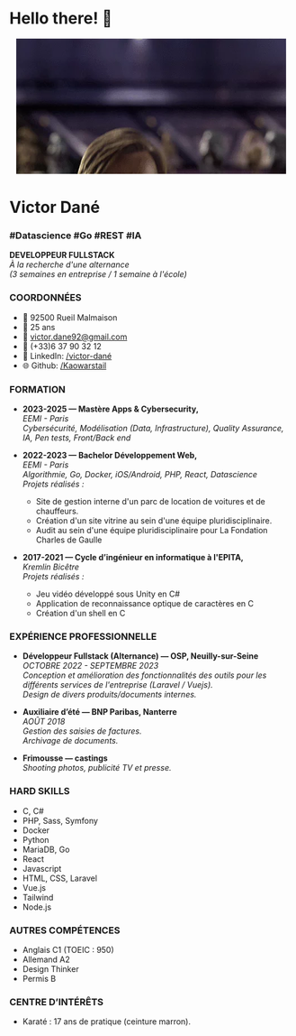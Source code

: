 # Hello there! 👋

<div align="center">
  <img src="https://github.com/Kaowarstail/Kaowarstail/blob/main/hello_there.gif" alt="Hello There" width="480" height="240" />
</div>

# Victor Dané
### #Datascience #Go #REST #IA

**DEVELOPPEUR FULLSTACK**  
*À la recherche d'une alternance*  
*(3 semaines en entreprise / 1 semaine à l'école)*

### COORDONNÉES
- 📍 92500 Rueil Malmaison
- 📅 25 ans
- 📧 victor.dane92@gmail.com
- 📱 (+33)6 37 90 32 12
- 🔗 LinkedIn: [/victor-dané](https://www.linkedin.com/in/victor-dané)
- 🌐 Github: [/Kaowarstail](https://github.com/Kaowarstail)

### FORMATION
- **2023-2025 — Mastère Apps & Cybersecurity,**  
  *EEMI - Paris*  
  *Cybersécurité, Modélisation (Data, Infrastructure), Quality Assurance, IA, Pen tests, Front/Back end*

- **2022-2023 — Bachelor Développement Web,**  
  *EEMI - Paris*  
  *Algorithmie, Go, Docker, iOS/Android, PHP, React, Datascience*  
  *Projets réalisés :*  
  - Site de gestion interne d'un parc de location de voitures et de chauffeurs.
  - Création d'un site vitrine au sein d'une équipe pluridisciplinaire.
  - Audit au sein d'une équipe pluridisciplinaire pour La Fondation Charles de Gaulle

- **2017-2021 — Cycle d’ingénieur en informatique à l'EPITA,**  
  *Kremlin Bicêtre*  
  *Projets réalisés :*  
  - Jeu vidéo développé sous Unity en C#
  - Application de reconnaissance optique de caractères en C
  - Création d'un shell en C

### EXPÉRIENCE PROFESSIONNELLE
- **Développeur Fullstack (Alternance) — OSP, Neuilly-sur-Seine**  
  *OCTOBRE 2022 - SEPTEMBRE 2023*  
  *Conception et amélioration des fonctionnalités des outils pour les différents services de l'entreprise (Laravel / Vuejs).*  
  *Design de divers produits/documents internes.*

- **Auxiliaire d’été — BNP Paribas, Nanterre**  
  *AOÛT 2018*  
  *Gestion des saisies de factures.*  
  *Archivage de documents.*

- **Frimousse — castings**  
  *Shooting photos, publicité TV et presse.*

### HARD SKILLS
- C, C#
- PHP, Sass, Symfony
- Docker
- Python
- MariaDB, Go
- React
- Javascript
- HTML, CSS, Laravel
- Vue.js
- Tailwind
- Node.js

### AUTRES COMPÉTENCES
- Anglais C1 (TOEIC : 950)
- Allemand A2
- Design Thinker
- Permis B

### CENTRE D’INTÉRÊTS
- Karaté : 17 ans de pratique (ceinture marron).
